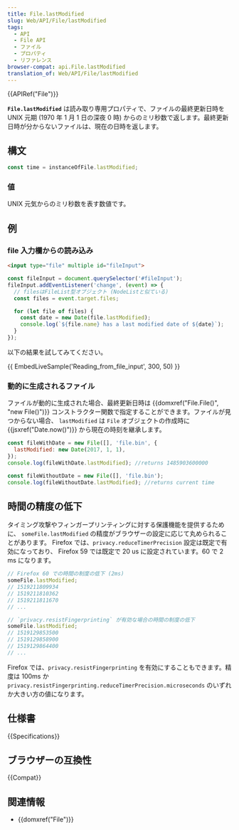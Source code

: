 ```yaml
---
title: File.lastModified
slug: Web/API/File/lastModified
tags:
  - API
  - File API
  - ファイル
  - プロパティ
  - リファレンス
browser-compat: api.File.lastModified
translation_of: Web/API/File/lastModified
---
```

{{APIRef("File")}}

**`File.lastModified`** は読み取り専用プロパティで、ファイルの最終更新日時を UNIX 元期 (1970 年 1 月 1 日の深夜 0 時) からのミリ秒数で返します。最終更新日時が分からないファイルは、現在の日時を返します。

## 構文

```js
const time = instanceOfFile.lastModified;
```

### 値

UNIX 元気からのミリ秒数を表す数値です。

## 例

### file 入力欄からの読み込み

```html
<input type="file" multiple id="fileInput">
```

```js
const fileInput = document.querySelector('#fileInput');
fileInput.addEventListener('change', (event) => {
  // filesはFileList型オブジェクト (NodeListと似ている)
  const files = event.target.files;

  for (let file of files) {
    const date = new Date(file.lastModified);
    console.log(`${file.name} has a last modified date of ${date}`);
  }
});
```

以下の結果を試してみてください。

{{ EmbedLiveSample('Reading_from_file_input', 300, 50) }}

### 動的に生成されるファイル

ファイルが動的に生成された場合、最終更新日時は {{domxref("File.File()", "new File()")}} コンストラクター関数で指定することができます。ファイルが見つからない場合、 `lastModified` は `File` オブジェクトの作成時に {{jsxref("Date.now()")}} から現在の時刻を継承します。

```js
const fileWithDate = new File([], 'file.bin', {
  lastModified: new Date(2017, 1, 1),
});
console.log(fileWithDate.lastModified); //returns 1485903600000

const fileWithoutDate = new File([], 'file.bin');
console.log(fileWithoutDate.lastModified); //returns current time
```

## 時間の精度の低下

タイミング攻撃やフィンガープリンティングに対する保護機能を提供するために、 `someFile.lastModified` の精度がブラウザーの設定に応じて丸められることがあります。
Firefox では、`privacy.reduceTimerPrecision` 設定は既定で有効になっており、 Firefox 59 では既定で 20 us に設定されています。60 で 2 ms になります。

```js
// Firefox 60 での時間の制度の低下 (2ms)
someFile.lastModified;
// 1519211809934
// 1519211810362
// 1519211811670
// ...

// `privacy.resistFingerprinting` が有効な場合の時間の制度の低下
someFile.lastModified;
// 1519129853500
// 1519129858900
// 1519129864400
// ...
```

Firefox では、`privacy.resistFingerprinting` を有効にすることもできます。精度は 100ms か `privacy.resistFingerprinting.reduceTimerPrecision.microseconds` のいずれか大きい方の値になります。

## 仕様書

{{Specifications}}

## ブラウザーの互換性

{{Compat}}

## 関連情報

- {{domxref("File")}}
